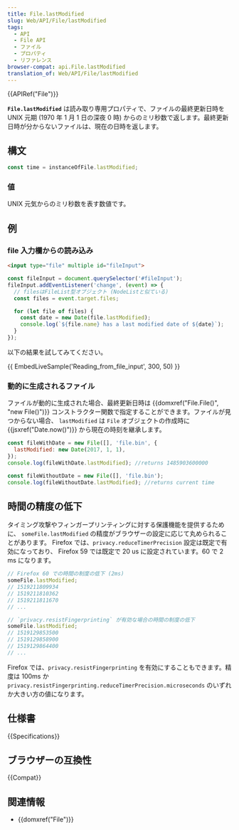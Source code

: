 ```yaml
---
title: File.lastModified
slug: Web/API/File/lastModified
tags:
  - API
  - File API
  - ファイル
  - プロパティ
  - リファレンス
browser-compat: api.File.lastModified
translation_of: Web/API/File/lastModified
---
```

{{APIRef("File")}}

**`File.lastModified`** は読み取り専用プロパティで、ファイルの最終更新日時を UNIX 元期 (1970 年 1 月 1 日の深夜 0 時) からのミリ秒数で返します。最終更新日時が分からないファイルは、現在の日時を返します。

## 構文

```js
const time = instanceOfFile.lastModified;
```

### 値

UNIX 元気からのミリ秒数を表す数値です。

## 例

### file 入力欄からの読み込み

```html
<input type="file" multiple id="fileInput">
```

```js
const fileInput = document.querySelector('#fileInput');
fileInput.addEventListener('change', (event) => {
  // filesはFileList型オブジェクト (NodeListと似ている)
  const files = event.target.files;

  for (let file of files) {
    const date = new Date(file.lastModified);
    console.log(`${file.name} has a last modified date of ${date}`);
  }
});
```

以下の結果を試してみてください。

{{ EmbedLiveSample('Reading_from_file_input', 300, 50) }}

### 動的に生成されるファイル

ファイルが動的に生成された場合、最終更新日時は {{domxref("File.File()", "new File()")}} コンストラクター関数で指定することができます。ファイルが見つからない場合、 `lastModified` は `File` オブジェクトの作成時に {{jsxref("Date.now()")}} から現在の時刻を継承します。

```js
const fileWithDate = new File([], 'file.bin', {
  lastModified: new Date(2017, 1, 1),
});
console.log(fileWithDate.lastModified); //returns 1485903600000

const fileWithoutDate = new File([], 'file.bin');
console.log(fileWithoutDate.lastModified); //returns current time
```

## 時間の精度の低下

タイミング攻撃やフィンガープリンティングに対する保護機能を提供するために、 `someFile.lastModified` の精度がブラウザーの設定に応じて丸められることがあります。
Firefox では、`privacy.reduceTimerPrecision` 設定は既定で有効になっており、 Firefox 59 では既定で 20 us に設定されています。60 で 2 ms になります。

```js
// Firefox 60 での時間の制度の低下 (2ms)
someFile.lastModified;
// 1519211809934
// 1519211810362
// 1519211811670
// ...

// `privacy.resistFingerprinting` が有効な場合の時間の制度の低下
someFile.lastModified;
// 1519129853500
// 1519129858900
// 1519129864400
// ...
```

Firefox では、`privacy.resistFingerprinting` を有効にすることもできます。精度は 100ms か `privacy.resistFingerprinting.reduceTimerPrecision.microseconds` のいずれか大きい方の値になります。

## 仕様書

{{Specifications}}

## ブラウザーの互換性

{{Compat}}

## 関連情報

- {{domxref("File")}}
